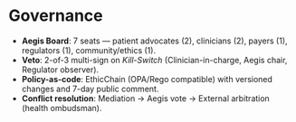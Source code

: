 # Governance

- **Aegis Board**: 7 seats — patient advocates (2), clinicians (2), payers (1), regulators (1), community/ethics (1).
- **Veto**: 2-of-3 multi-sign on *Kill-Switch* (Clinician-in-charge, Aegis chair, Regulator observer).
- **Policy-as-code**: EthicChain (OPA/Rego compatible) with versioned changes and 7-day public comment.
- **Conflict resolution**: Mediation → Aegis vote → External arbitration (health ombudsman).
